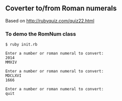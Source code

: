 ## Coverter to/from Roman numerals
Based on http://rubyquiz.com/quiz22.html

### To demo the RomNum class
    $ ruby init.rb

    Enter a number or roman numeral to convert: 
    2014
    MMXIV

    Enter a number or roman numeral to convert: 
    MDCLXVI
    1666

    Enter a number or roman numeral to convert: 
    quit

